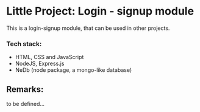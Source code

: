 # Little Project: Login - signup module

This is a login-signup module, that can be used in other projects.

### Tech stack:
* HTML, CSS and JavaScript
* NodeJS, Express.js
* NeDb (node package, a mongo-like database)






## Remarks:
to be defined...






